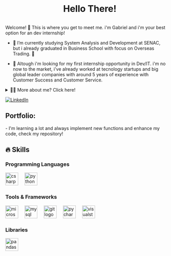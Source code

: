 <!--título-->
<div id="user-content-toc">
  <ul align="center">
    <summary><h1 style="display: inline-block">Hello There!</h1></summary>
</div>

<!-- Presentation -->
<p>
  Welcome! 👋 This is where you get to meet me. i'm Gabriel and i'm your best option for an dev internship!

  - 🌱 I’m currently studying System Analysis and Development at SENAC, but i already graduated in Business School with focus on Overseas Trading. 🚢
    
  - 🔭 Altough i'm looking for my first internship opportunity in Dev/IT. i'm no now to the market, i've already worked at tecnology startups and big global leader companies with around 5 years of experience with Customer Success and Customer Service.
</p>

<!-- Dropdown -->
<details>
  <summary>👨‍💻 More about me? Click here!</summary>

  - 💬 I am 26 years old, currently living in Brazil. I have fluency in English and already spent a month in London for studies and work! I have experience with SQL, Python, C# and i'm already working on learning much more!

  - ⚡ I enjoy practicing sports such as jogging and airsoft, walk on parks with my dog, go to the movies and play some Path of Exile (day 1 mapper here) and Escape From Tarkov. \o/
</details>

<!-- Links -->
[![LinkedIn](https://img.shields.io/badge/LinkedIn-0077B5?style=for-the-badge&logo=linkedin&logoColor=white)](https://www.linkedin.com/in/gabriel-teixeira-alberton-60bbb9125/)


<!-- Portfolio -->
## Portfolio:
<p>
 - I'm learning a lot and always implement new functions and enhance my code, check my repository!
</p>


## 🔥 Skills
<!-- Skills: Programming Languages -->
  <div style="flex-basis: 48%;">
    <h3>Programming Languages</h3>
<div align="left">
  <img src="https://cdn.jsdelivr.net/gh/devicons/devicon/icons/csharp/csharp-original.svg" height="40" alt="csharp logo"  />
  <img width="12" />
  <img src="https://cdn.jsdelivr.net/gh/devicons/devicon/icons/python/python-original.svg" height="40" alt="python logo"  />
  <img width="12" />


  </div>
  
  <!-- Skills: Tools & Frameworks -->
  <div style="flex-basis: 48%;">
    <h3>Tools & Frameworks</h3>
  <img src="https://cdn.jsdelivr.net/gh/devicons/devicon/icons/microsoftsqlserver/microsoftsqlserver-plain.svg" height="40" alt="microsoftsqlserver logo"  />
  <img width="12" />
  <img src="https://cdn.jsdelivr.net/gh/devicons/devicon/icons/mysql/mysql-original.svg" height="40" alt="mysql logo"  />
  <img width="12" />
  <img src="https://cdn.jsdelivr.net/gh/devicons/devicon/icons/git/git-original.svg" height="40" alt="git logo"  />
  <img width="12" />
  <img src="https://cdn.jsdelivr.net/gh/devicons/devicon/icons/pycharm/pycharm-original.svg" height="40" alt="pycharm logo"  />
  <img width="12" />
  <img src="https://cdn.jsdelivr.net/gh/devicons/devicon/icons/visualstudio/visualstudio-plain.svg" height="40" alt="visualstudio logo"  />
  <img width="12" />  
  </div>
  
  <!-- Skills: Libraries -->
  <div style="flex-basis: 48%;">
    <h3>Libraries</h3>
  <img src="https://cdn.jsdelivr.net/gh/devicons/devicon/icons/pandas/pandas-original.svg" height="40" alt="pandas logo"  />
</div>
  </div>
